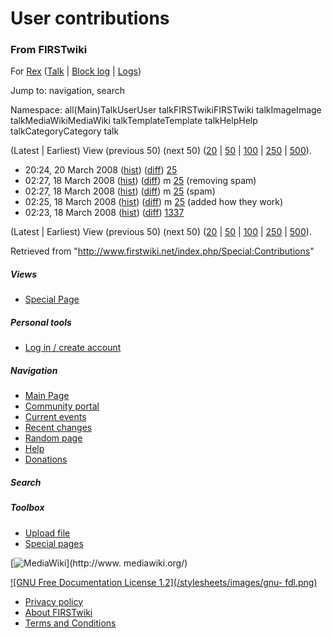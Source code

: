# User contributions

### From FIRSTwiki

For [Rex](/index.php?title=User:Rex&action=edit "User:Rex" )
([Talk](/index.php/User_talk:Rex "User talk:Rex" ) | [Block
log](/index.php?title=Special:Log&type=block&page=User:Rex "Special:Log" ) |
[Logs](/index.php?title=Special:Log&user=Rex "Special:Log" ))

Jump to: navigation, search

Namespace:  all(Main)TalkUserUser talkFIRSTwikiFIRSTwiki talkImageImage
talkMediaWikiMediaWiki talkTemplateTemplate talkHelpHelp talkCategoryCategory
talk

(Latest | Earliest) View (previous 50) (next 50)
([20](/index.php?title=Special:Contributions&target=Rex&offset=0&limit=20) |
[50](/index.php?title=Special:Contributions&target=Rex&offset=0&limit=50) |
[100](/index.php?title=Special:Contributions&target=Rex&offset=0&limit=100) |
[250](/index.php?title=Special:Contributions&target=Rex&offset=0&limit=250) |
[500](/index.php?title=Special:Contributions&target=Rex&offset=0&limit=500)).

  * 20:24, 20 March 2008 ([hist](/index.php?title=25&action=history "25" )) ([diff](/index.php?title=25&diff=prev&oldid=67109 "25" )) [25](/index.php/25 "25" )
  * 02:27, 18 March 2008 ([hist](/index.php?title=25&action=history "25" )) ([diff](/index.php?title=25&diff=prev&oldid=67037 "25" )) m [25](/index.php/25 "25" ) (removing spam)
  * 02:27, 18 March 2008 ([hist](/index.php?title=25&action=history "25" )) ([diff](/index.php?title=25&diff=prev&oldid=67036 "25" )) m [25](/index.php/25 "25" ) (spam)
  * 02:25, 18 March 2008 ([hist](/index.php?title=25&action=history "25" )) ([diff](/index.php?title=25&diff=prev&oldid=67035 "25" )) m [25](/index.php/25 "25" ) (added how they work)
  * 02:23, 18 March 2008 ([hist](/index.php?title=1337&action=history "1337" )) ([diff](/index.php?title=1337&diff=prev&oldid=67034 "1337" )) [1337](/index.php/1337 "1337" )

(Latest | Earliest) View (previous 50) (next 50)
([20](/index.php?title=Special:Contributions&target=Rex&offset=0&limit=20) |
[50](/index.php?title=Special:Contributions&target=Rex&offset=0&limit=50) |
[100](/index.php?title=Special:Contributions&target=Rex&offset=0&limit=100) |
[250](/index.php?title=Special:Contributions&target=Rex&offset=0&limit=250) |
[500](/index.php?title=Special:Contributions&target=Rex&offset=0&limit=500)).

Retrieved from "<http://www.firstwiki.net/index.php/Special:Contributions>"

##### Views

  * [Special Page](/index.php/Special:Contributions/Rex)

##### Personal tools

  * [Log in / create account](/index.php?title=Special:Userlogin&returnto=Special:Contributions)

[](/index.php/Main_Page "Main Page" )

##### Navigation

  * [Main Page](/index.php/Main_Page)
  * [Community portal](/index.php/FIRSTwiki:Community_portal)
  * [Current events](/index.php/Current_events)
  * [Recent changes](/index.php/Special:Recentchanges)
  * [Random page](/index.php/Special:Random)
  * [Help](/index.php/Help:Contents)
  * [Donations](/index.php/FIRSTwiki:Site_support)

##### Search



##### Toolbox

  * [Upload file](/index.php/Special:Upload)
  * [Special pages](/index.php/Special:Specialpages)

[![MediaWiki](/skins/common/images/poweredby_mediawiki_88x31.png)](http://www.
mediawiki.org/)

[![GNU Free Documentation License 1.2](/stylesheets/images/gnu-
fdl.png)](http://www.gnu.org/copyleft/fdl.html)

  * [Privacy policy](/index.php/FIRSTwiki:Privacy_policy "FIRSTwiki:Privacy policy" )
  * [About FIRSTwiki](/index.php/FIRSTwiki:About "FIRSTwiki:About" )
  * [Terms and Conditions](/index.php/FIRSTwiki:Terms_and_conditions "FIRSTwiki:Terms and conditions" )

